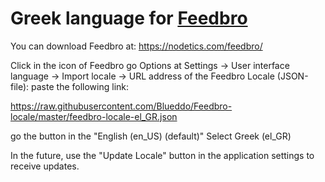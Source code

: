 # Greek language for [Feedbro](https://nodetics.com/feedbro/ "Go to Feedbro Project homepage")

You can download Feedbro at: https://nodetics.com/feedbro/

Click in the icon of Feedbro go Options at Settings -> User interface language -> Import locale -> URL address of the Feedbro Locale (JSON-file): 
paste the following link:

https://raw.githubusercontent.com/Blueddo/Feedbro-locale/master/feedbro-locale-el_GR.json

go the button in the "English (en_US) (default)"
Select Greek (el_GR)

In the future, use the "Update Locale" button in the application settings to receive updates.
